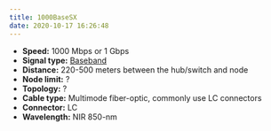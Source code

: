 ```yaml
---
title: 1000BaseSX
date: 2020-10-17 16:26:48
---
```


* **Speed:** 1000 Mbps or 1 Gbps
* **Signal type:** [Baseband](20201017160102-baseband.md)
* **Distance:** 220-500 meters between the hub/switch and node
* **Node limit:** ?
* **Topology:** ?
* **Cable type:** Multimode fiber-optic, commonly use LC connectors
* **Connector:** LC
* **Wavelength:** NIR 850-nm
